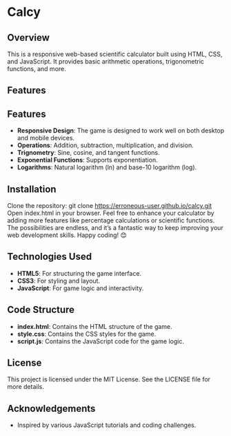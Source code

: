 # Calcy

## Overview
This is a responsive web-based scientific calculator built using HTML, CSS, and JavaScript. It provides basic arithmetic operations, trigonometric functions, and more.

## Features
## Features
- **Responsive Design**: The game is designed to work well on both desktop and mobile devices.
- **Operations**: Addition, subtraction, multiplication, and division.
- **Trignometry**: Sine, cosine, and tangent functions.
- **Exponential Functions**: Supports exponentiation.
- **Logarithms**: Natural logarithm (ln) and base-10 logarithm (log).

## Installation
Clone the repository: git clone https://erroneous-user.github.io/calcy.git
Open index.html in your browser.
Feel free to enhance your calculator by adding more features like percentage calculations or scientific functions. The possibilities are endless, and it’s a fantastic way to keep improving your web development skills. Happy coding! 😊

## Technologies Used
- **HTML5**: For structuring the game interface.
- **CSS3**: For styling and layout.
- **JavaScript**: For game logic and interactivity.

## Code Structure
- **index.html**: Contains the HTML structure of the game.
- **style.css**: Contains the CSS styles for the game.
- **script.js**: Contains the JavaScript code for the game logic.

## License
This project is licensed under the MIT License. See the LICENSE file for more details.

## Acknowledgements
- Inspired by various JavaScript tutorials and coding challenges.
